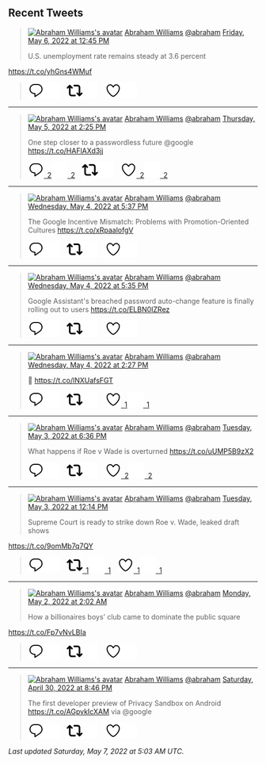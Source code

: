 ## Recent Tweets

> [![Abraham Williams's avatar](https://pbs.twimg.com/profile_images/897079141719195648/_mvh-QJH_mini.jpg)](https://twitter.com/abraham) [Abraham Williams](https://twitter.com/abraham) [@abraham](https://twitter.com/abraham) [Friday, May 6, 2022 at 12:45 PM](https://twitter.com/abraham/status/1522558155741401089)
>
> U.S. unemployment rate remains steady at 3.6 percent

https://t.co/yhGns4WMuf
>
> [![Reply](./images/reply_light.svg#gh-light-mode-only "Reply")](https://twitter.com/intent/tweet?in_reply_to=1522558155741401089#gh-light-mode-only)[![Reply](./images/reply.svg#gh-dark-mode-only "Reply")](https://twitter.com/intent/tweet?in_reply_to=1522558155741401089#gh-dark-mode-only)&emsp;[![Retweet](./images/retweet_light.svg#gh-light-mode-only "Retweet")](https://twitter.com/intent/retweet?tweet_id=1522558155741401089#gh-light-mode-only)[![Retweet](./images/retweet.svg#gh-dark-mode-only "Retweet")](https://twitter.com/intent/retweet?tweet_id=1522558155741401089#gh-dark-mode-only)&emsp;[![Like](./images/like_light.svg#gh-light-mode-only "Like")](https://twitter.com/intent/favorite?tweet_id=1522558155741401089#gh-light-mode-only)[![Like](./images/like.svg#gh-dark-mode-only "Like")](https://twitter.com/intent/favorite?tweet_id=1522558155741401089#gh-dark-mode-only)


---

> [![Abraham Williams's avatar](https://pbs.twimg.com/profile_images/897079141719195648/_mvh-QJH_mini.jpg)](https://twitter.com/abraham) [Abraham Williams](https://twitter.com/abraham) [@abraham](https://twitter.com/abraham) [Thursday, May 5, 2022 at 2:25 PM](https://twitter.com/abraham/status/1522220881543639040)
>
> One step closer to a passwordless future @google https://t.co/HAFlAXd3jj
>
> [![Reply](./images/reply_light.svg#gh-light-mode-only "Reply")&ensp;2](https://twitter.com/intent/tweet?in_reply_to=1522220881543639040#gh-light-mode-only)[![Reply](./images/reply.svg#gh-dark-mode-only "Reply")&ensp;2](https://twitter.com/intent/tweet?in_reply_to=1522220881543639040#gh-dark-mode-only)&emsp;[![Retweet](./images/retweet_light.svg#gh-light-mode-only "Retweet")](https://twitter.com/intent/retweet?tweet_id=1522220881543639040#gh-light-mode-only)[![Retweet](./images/retweet.svg#gh-dark-mode-only "Retweet")](https://twitter.com/intent/retweet?tweet_id=1522220881543639040#gh-dark-mode-only)&emsp;[![Like](./images/like_light.svg#gh-light-mode-only "Like")&ensp;2](https://twitter.com/intent/favorite?tweet_id=1522220881543639040#gh-light-mode-only)[![Like](./images/like.svg#gh-dark-mode-only "Like")&ensp;2](https://twitter.com/intent/favorite?tweet_id=1522220881543639040#gh-dark-mode-only)


---

> [![Abraham Williams's avatar](https://pbs.twimg.com/profile_images/897079141719195648/_mvh-QJH_mini.jpg)](https://twitter.com/abraham) [Abraham Williams](https://twitter.com/abraham) [@abraham](https://twitter.com/abraham) [Wednesday, May 4, 2022 at 5:37 PM](https://twitter.com/abraham/status/1521906807127646211)
>
> The Google Incentive Mismatch: Problems with Promotion-Oriented Cultures   https://t.co/xRpaalofgV
>
> [![Reply](./images/reply_light.svg#gh-light-mode-only "Reply")](https://twitter.com/intent/tweet?in_reply_to=1521906807127646211#gh-light-mode-only)[![Reply](./images/reply.svg#gh-dark-mode-only "Reply")](https://twitter.com/intent/tweet?in_reply_to=1521906807127646211#gh-dark-mode-only)&emsp;[![Retweet](./images/retweet_light.svg#gh-light-mode-only "Retweet")](https://twitter.com/intent/retweet?tweet_id=1521906807127646211#gh-light-mode-only)[![Retweet](./images/retweet.svg#gh-dark-mode-only "Retweet")](https://twitter.com/intent/retweet?tweet_id=1521906807127646211#gh-dark-mode-only)&emsp;[![Like](./images/like_light.svg#gh-light-mode-only "Like")](https://twitter.com/intent/favorite?tweet_id=1521906807127646211#gh-light-mode-only)[![Like](./images/like.svg#gh-dark-mode-only "Like")](https://twitter.com/intent/favorite?tweet_id=1521906807127646211#gh-dark-mode-only)


---

> [![Abraham Williams's avatar](https://pbs.twimg.com/profile_images/897079141719195648/_mvh-QJH_mini.jpg)](https://twitter.com/abraham) [Abraham Williams](https://twitter.com/abraham) [@abraham](https://twitter.com/abraham) [Wednesday, May 4, 2022 at 5:35 PM](https://twitter.com/abraham/status/1521906363110240259)
>
> Google Assistant's breached password auto-change feature is finally rolling out to users https://t.co/ELBN0IZRez
>
> [![Reply](./images/reply_light.svg#gh-light-mode-only "Reply")](https://twitter.com/intent/tweet?in_reply_to=1521906363110240259#gh-light-mode-only)[![Reply](./images/reply.svg#gh-dark-mode-only "Reply")](https://twitter.com/intent/tweet?in_reply_to=1521906363110240259#gh-dark-mode-only)&emsp;[![Retweet](./images/retweet_light.svg#gh-light-mode-only "Retweet")](https://twitter.com/intent/retweet?tweet_id=1521906363110240259#gh-light-mode-only)[![Retweet](./images/retweet.svg#gh-dark-mode-only "Retweet")](https://twitter.com/intent/retweet?tweet_id=1521906363110240259#gh-dark-mode-only)&emsp;[![Like](./images/like_light.svg#gh-light-mode-only "Like")](https://twitter.com/intent/favorite?tweet_id=1521906363110240259#gh-light-mode-only)[![Like](./images/like.svg#gh-dark-mode-only "Like")](https://twitter.com/intent/favorite?tweet_id=1521906363110240259#gh-dark-mode-only)


---

> [![Abraham Williams's avatar](https://pbs.twimg.com/profile_images/897079141719195648/_mvh-QJH_mini.jpg)](https://twitter.com/abraham) [Abraham Williams](https://twitter.com/abraham) [@abraham](https://twitter.com/abraham) [Wednesday, May 4, 2022 at 2:27 PM](https://twitter.com/abraham/status/1521859067068784640)
>
> 🤦 https://t.co/lNXUafsFGT
>
> [![Reply](./images/reply_light.svg#gh-light-mode-only "Reply")](https://twitter.com/intent/tweet?in_reply_to=1521859067068784640#gh-light-mode-only)[![Reply](./images/reply.svg#gh-dark-mode-only "Reply")](https://twitter.com/intent/tweet?in_reply_to=1521859067068784640#gh-dark-mode-only)&emsp;[![Retweet](./images/retweet_light.svg#gh-light-mode-only "Retweet")](https://twitter.com/intent/retweet?tweet_id=1521859067068784640#gh-light-mode-only)[![Retweet](./images/retweet.svg#gh-dark-mode-only "Retweet")](https://twitter.com/intent/retweet?tweet_id=1521859067068784640#gh-dark-mode-only)&emsp;[![Like](./images/like_light.svg#gh-light-mode-only "Like")&ensp;1](https://twitter.com/intent/favorite?tweet_id=1521859067068784640#gh-light-mode-only)[![Like](./images/like.svg#gh-dark-mode-only "Like")&ensp;1](https://twitter.com/intent/favorite?tweet_id=1521859067068784640#gh-dark-mode-only)


---

> [![Abraham Williams's avatar](https://pbs.twimg.com/profile_images/897079141719195648/_mvh-QJH_mini.jpg)](https://twitter.com/abraham) [Abraham Williams](https://twitter.com/abraham) [@abraham](https://twitter.com/abraham) [Tuesday, May 3, 2022 at 6:36 PM](https://twitter.com/abraham/status/1521559312295989252)
>
> What happens if Roe v Wade is overturned https://t.co/uUMP5B9zX2
>
> [![Reply](./images/reply_light.svg#gh-light-mode-only "Reply")](https://twitter.com/intent/tweet?in_reply_to=1521559312295989252#gh-light-mode-only)[![Reply](./images/reply.svg#gh-dark-mode-only "Reply")](https://twitter.com/intent/tweet?in_reply_to=1521559312295989252#gh-dark-mode-only)&emsp;[![Retweet](./images/retweet_light.svg#gh-light-mode-only "Retweet")](https://twitter.com/intent/retweet?tweet_id=1521559312295989252#gh-light-mode-only)[![Retweet](./images/retweet.svg#gh-dark-mode-only "Retweet")](https://twitter.com/intent/retweet?tweet_id=1521559312295989252#gh-dark-mode-only)&emsp;[![Like](./images/like_light.svg#gh-light-mode-only "Like")&ensp;2](https://twitter.com/intent/favorite?tweet_id=1521559312295989252#gh-light-mode-only)[![Like](./images/like.svg#gh-dark-mode-only "Like")&ensp;2](https://twitter.com/intent/favorite?tweet_id=1521559312295989252#gh-dark-mode-only)


---

> [![Abraham Williams's avatar](https://pbs.twimg.com/profile_images/897079141719195648/_mvh-QJH_mini.jpg)](https://twitter.com/abraham) [Abraham Williams](https://twitter.com/abraham) [@abraham](https://twitter.com/abraham) [Tuesday, May 3, 2022 at 12:14 PM](https://twitter.com/abraham/status/1521463272217718784)
>
> Supreme Court is ready to strike down Roe v. Wade, leaked draft shows

https://t.co/9omMb7q7QY
>
> [![Reply](./images/reply_light.svg#gh-light-mode-only "Reply")](https://twitter.com/intent/tweet?in_reply_to=1521463272217718784#gh-light-mode-only)[![Reply](./images/reply.svg#gh-dark-mode-only "Reply")](https://twitter.com/intent/tweet?in_reply_to=1521463272217718784#gh-dark-mode-only)&emsp;[![Retweet](./images/retweet_light.svg#gh-light-mode-only "Retweet")&ensp;1](https://twitter.com/intent/retweet?tweet_id=1521463272217718784#gh-light-mode-only)[![Retweet](./images/retweet.svg#gh-dark-mode-only "Retweet")&ensp;1](https://twitter.com/intent/retweet?tweet_id=1521463272217718784#gh-dark-mode-only)&emsp;[![Like](./images/like_light.svg#gh-light-mode-only "Like")&ensp;1](https://twitter.com/intent/favorite?tweet_id=1521463272217718784#gh-light-mode-only)[![Like](./images/like.svg#gh-dark-mode-only "Like")&ensp;1](https://twitter.com/intent/favorite?tweet_id=1521463272217718784#gh-dark-mode-only)


---

> [![Abraham Williams's avatar](https://pbs.twimg.com/profile_images/897079141719195648/_mvh-QJH_mini.jpg)](https://twitter.com/abraham) [Abraham Williams](https://twitter.com/abraham) [@abraham](https://twitter.com/abraham) [Monday, May 2, 2022 at 2:02 AM](https://twitter.com/abraham/status/1520946754392371200)
>
> How a billionaires boys’ club came to dominate the public square

https://t.co/Fp7vNvLBIa
>
> [![Reply](./images/reply_light.svg#gh-light-mode-only "Reply")](https://twitter.com/intent/tweet?in_reply_to=1520946754392371200#gh-light-mode-only)[![Reply](./images/reply.svg#gh-dark-mode-only "Reply")](https://twitter.com/intent/tweet?in_reply_to=1520946754392371200#gh-dark-mode-only)&emsp;[![Retweet](./images/retweet_light.svg#gh-light-mode-only "Retweet")](https://twitter.com/intent/retweet?tweet_id=1520946754392371200#gh-light-mode-only)[![Retweet](./images/retweet.svg#gh-dark-mode-only "Retweet")](https://twitter.com/intent/retweet?tweet_id=1520946754392371200#gh-dark-mode-only)&emsp;[![Like](./images/like_light.svg#gh-light-mode-only "Like")](https://twitter.com/intent/favorite?tweet_id=1520946754392371200#gh-light-mode-only)[![Like](./images/like.svg#gh-dark-mode-only "Like")](https://twitter.com/intent/favorite?tweet_id=1520946754392371200#gh-dark-mode-only)


---

> [![Abraham Williams's avatar](https://pbs.twimg.com/profile_images/897079141719195648/_mvh-QJH_mini.jpg)](https://twitter.com/abraham) [Abraham Williams](https://twitter.com/abraham) [@abraham](https://twitter.com/abraham) [Saturday, April 30, 2022 at 8:46 PM](https://twitter.com/abraham/status/1520504896906313729)
>
> The first developer preview of Privacy Sandbox on Android https://t.co/AGpvkIcXAM via @google
>
> [![Reply](./images/reply_light.svg#gh-light-mode-only "Reply")](https://twitter.com/intent/tweet?in_reply_to=1520504896906313729#gh-light-mode-only)[![Reply](./images/reply.svg#gh-dark-mode-only "Reply")](https://twitter.com/intent/tweet?in_reply_to=1520504896906313729#gh-dark-mode-only)&emsp;[![Retweet](./images/retweet_light.svg#gh-light-mode-only "Retweet")](https://twitter.com/intent/retweet?tweet_id=1520504896906313729#gh-light-mode-only)[![Retweet](./images/retweet.svg#gh-dark-mode-only "Retweet")](https://twitter.com/intent/retweet?tweet_id=1520504896906313729#gh-dark-mode-only)&emsp;[![Like](./images/like_light.svg#gh-light-mode-only "Like")](https://twitter.com/intent/favorite?tweet_id=1520504896906313729#gh-light-mode-only)[![Like](./images/like.svg#gh-dark-mode-only "Like")](https://twitter.com/intent/favorite?tweet_id=1520504896906313729#gh-dark-mode-only)


_Last updated Saturday, May 7, 2022 at 5:03 AM UTC._
